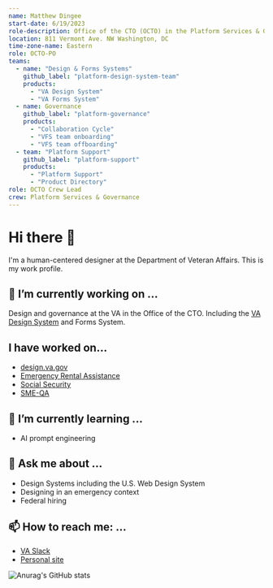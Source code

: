 ```yaml
---
name: Matthew Dingee
start-date: 6/19/2023
role-description: Office of the CTO (OCTO) in the Platform Services & Governance crew (Crew lead) and the Product Owner & Designer for the Design & Forms Systems, Governance, & Platform Support.
location: 811 Vermont Ave. NW Washington, DC
time-zone-name: Eastern
role: OCTO-PO
teams:
  - name: "Design & Forms Systems"
    github_label: "platform-design-system-team"
    products:
      - "VA Design System"
      - "VA Forms System"
  - name: Governance
    github_label: "platform-governance"
    products:
      - "Collaboration Cycle"
      - "VFS team onboarding"
      - "VFS team offboarding"
  - team: "Platform Support"
    github_label: "platform-support"
    products:
      - "Platform Support"
      - "Product Directory"
role: OCTO Crew Lead
crew: Platform Services & Governance
---
```



# Hi there 👋

I'm a human-centered designer at the Department of Veteran Affairs. This is my work profile.

##  🔭  I’m currently working on ...

Design and governance at the VA in the Office of the CTO. Including the [VA Design System](https://design.va.gov/) and Forms System.

## I have worked on...

* [design.va.gov](https://design.va.gov/)
* [Emergency Rental Assistance](https://home.treasury.gov/policy-issues/coronavirus/assistance-for-state-local-and-tribal-governments/emergency-rental-assistance-program)
* [Social Security](https://github.com/usds/ssa)
* [SME-QA](https://smeqa.usds.gov)

##  🌱  I’m currently learning ...

* AI prompt engineering

## 💬  Ask me about ...

* Design Systems including the U.S. Web Design System
* Designing in an emergency context
* Federal hiring

## 📫  How to reach me: ...

* [VA Slack](https://dsva.slack.com/)
* [Personal site](https://www.abarrelofthis.com/)

![Anurag's GitHub stats](https://github-readme-stats.vercel.app/api?username=humancompanion-usds&show_icons=true)

<!--
- 👯 I’m looking to collaborate on ...
- 🤔 I’m looking for help with ...
- 😄 Pronouns: ...
- ⚡ Fun fact: ...
-->
